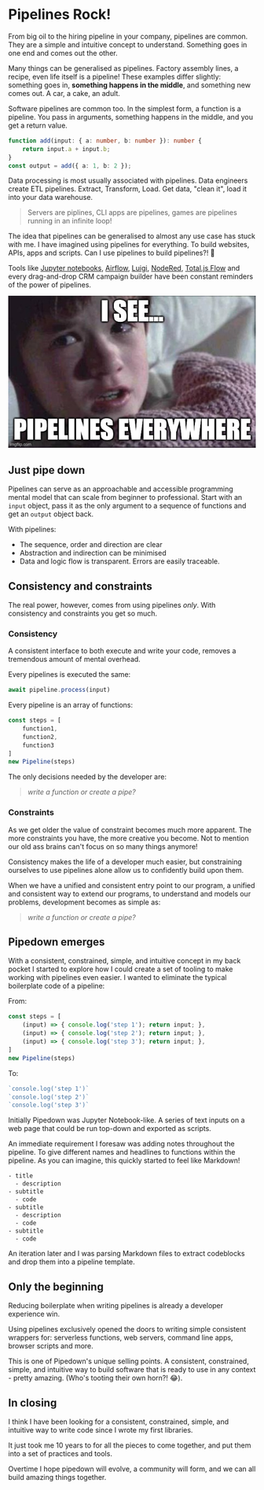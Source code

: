 # Pipelines Rock!

From big oil to the hiring pipeline in your company, pipelines are common. They are a simple and intuitive concept to understand. Something goes in one end and comes out the other. 

Many things can be generalised as pipelines. Factory assembly lines, a recipe, even life itself is a pipeline! These examples differ slightly: something goes in, **something happens in the middle**, and something new comes out. A car, a cake, an adult.

Software pipelines are common too. In the simplest form, a function is a pipeline. You pass in arguments, something happens in the middle, and you get a return value.

```ts skip
function add(input: { a: number, b: number }): number {
    return input.a + input.b;
}
const output = add({ a: 1, b: 2 });
```

Data processing is most usually associated with pipelines. Data engineers create ETL pipelines. Extract, Transform, Load. Get data, "clean it", load it into your data warehouse.

> Servers are piplines, CLI apps are pipelines, games are pipelines running in an infinite loop!

The idea that pipelines can be generalised to almost any use case has stuck with me. I have imagined using pipelines for everything. To build websites, APIs, apps and scripts. Can I use pipelines to build pipelines?! 🤯

Tools like [Jupyter notebooks](https://jupyter.org/), [Airflow](https://airflow.apache.org/), [Luigi](https://luigi.readthedocs.io/en/stable/), [NodeRed](https://nodered.org/), [Total.js Flow](https://www.totaljs.com/flow/) and every drag-and-drop CRM campaign builder have been constant reminders of the power of pipelines.

![alt text](/img/iseepipelines.png)

## Just pipe down

Pipelines can serve as an approachable and accessible programming mental model that can scale from beginner to professional. Start with an `input` object, pass it as the only argument to a sequence of functions and get an `output` object back. 

With pipelines:
-  The sequence, order and direction are clear
-  Abstraction and indirection can be minimised
-  Data and logic flow is transparent. Errors are easily traceable.

## Consistency and constraints

The real power, however, comes from using pipelines _only_. With consistency and constraints you get so much.

### Consistency

A consistent interface to both execute and write your code, removes a tremendous amount of mental overhead. 

Every pipelines is executed the same:

```ts skip
await pipeline.process(input)
```

Every pipeline is an array of functions:

```ts skip
const steps = [
    function1,
    function2,
    function3
]
new Pipeline(steps)
```

The only decisions needed by the developer are: 

> *write a function or create a pipe?*

### Constraints
As we get older the value of constraint becomes much more apparent. The more constraints you have, the more creative you become. Not to mention our old ass brains can't focus on so many things anymore!

Consistency makes the life of a developer much easier, but constraining ourselves to use pipelines alone allow us to confidently build upon them.

When we have a unified and consistent entry point to our program, a unified and consistent way to extend our programs, to understand and models our problems, development becomes as simple as:

> *write a function or create a pipe?*

## Pipedown emerges

With a consistent, constrained, simple, and intuitive concept in my back pocket I started to explore how I could create a set of tooling to make working with pipelines even easier. I wanted to eliminate the typical boilerplate code of a pipeline:

From:
```ts skip
const steps = [
    (input) => { console.log('step 1'); return input; },
    (input) => { console.log('step 2'); return input; },
    (input) => { console.log('step 3'); return input; },
]
new Pipeline(steps)
```

To:
```ts skip
`console.log('step 1')`
`console.log('step 2')`
`console.log('step 3')`
```

Initially Pipedown was Jupyter Notebook-like. A series of text inputs on a web page that could be run top-down and exported as scripts.

An immediate requirement I foresaw was adding notes throughout the pipeline. To give different names and headlines to functions within the pipeline. As you can imagine, this quickly started to feel like Markdown!

```
- title
  - description
- subtitle
  - code
- subtitle
  - description
  - code
- subtitle
  - code
```

An iteration later and I was parsing Markdown files to extract codeblocks and drop them into a pipeline template.

## Only the beginning
Reducing boilerplate when writing pipelines is already a developer experience win.

Using pipelines exclusively opened the doors to writing simple consistent wrappers for: serverless functions, web servers, command line apps, browser scripts and more.

This is one of Pipedown's unique selling points. A consistent, constrained, simple, and intuitive way to build software that is ready to use in any context - pretty amazing. (Who's tooting their own horn?! 😂).

## In closing
I think I have been looking for a consistent, constrained, simple, and intuitive way to write code since I wrote my first libraries.

It just took me 10 years to for all the pieces to come together, and put them into a set of practices and tools.

Overtime I hope pipedown will evolve, a community will form, and we can all build amazing things together.